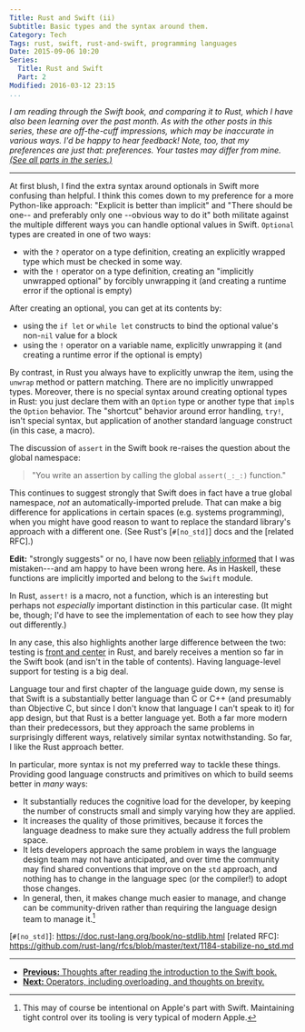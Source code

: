 ```yaml
---
Title: Rust and Swift (ii)
Subtitle: Basic types and the syntax around them.
Category: Tech
Tags: rust, swift, rust-and-swift, programming languages
Date: 2015-09-06 10:20
Series:
  Title: Rust and Swift
  Part: 2
Modified: 2016-03-12 23:15
...
```


<i class="editorial">I am reading through the Swift book, and comparing it to Rust, which I have also been learning over the past month. As with the other posts in this series, these are off-the-cuff impressions, which may be inaccurate in various ways. I'd be happy to hear feedback! Note, too, that my preferences are just that: preferences. Your tastes may differ from mine. [(See all parts in the series.)][series]</i>

[series]: /rust-and-swift.html

---

At first blush, I find the extra syntax around optionals in Swift more confusing than helpful. I think this comes down to my preference for a more Python-like approach: "Explicit is better than implicit" and "There should be one-- and preferably only one --obvious way to do it" both militate against the multiple different ways you can handle optional values in Swift. `Optional` types are created in one of two ways:

- with the `?` operator on a type definition, creating an explicitly wrapped type which must be checked in some way.
- with the `!` operator on a type definition, creating an "implicitly unwrapped optional" by forcibly unwrapping it (and creating a runtime error if the optional is empty)

After creating an optional, you can get at its contents by:

- using the `if let` or `while let` constructs to bind the optional value's non-`nil` value for a block
- using the `!` operator on a variable name, explicitly unwrapping it (and creating a runtime error if the optional is empty)

By contrast, in Rust you always have to explicitly unwrap the item, using the `unwrap` method or pattern matching. There are no implicitly unwrapped types. Moreover, there is no special syntax around creating optional types in Rust: you just declare them with an `Option` type or another type that `impl`s the `Option` behavior. The "shortcut" behavior around error handling, `try!`, isn't special syntax, but application of another standard language construct (in this case, a macro).

The discussion of `assert` in the Swift book re-raises the question about the global namespace:

> "You write an assertion by calling the global `assert(_:_:)` function."

This continues to suggest strongly that Swift does in fact have a true global namespace, *not* an automatically-imported prelude. That can make a big difference for applications in certain spaces (e.g. systems programming), when you might have good reason to want to replace the standard library's approach with a different one. (See Rust's [`#[no_std]`] docs and the [related RFC].)

**Edit:** "strongly suggests" or no, I have now been [reliably informed] that I was mistaken---and am happy to have been wrong here. As in Haskell, these functions are implicitly imported and belong to the `Swift` module.

[reliably informed]: https://twitter.com/jckarter/status/708765262309228544 "Tweet by one of the Swift developers"

In Rust, `assert!` is a macro, not a function, which is an interesting but perhaps not *especially* important distinction in this particular case. (It might be, though; I'd have to see the implementation of each to see how they play out differently.)

In any case, this also highlights another large difference between the two: testing is [front and center][rust-tests] in Rust, and barely receives a mention so far in the Swift book (and isn't in the table of contents). Having language-level support for testing is a big deal.

Language tour and first chapter of the language guide down, my sense is that Swift is a substantially better language than C or C++ (and presumably than Objective C, but since I don't know that language I can't speak to it) for app design, but that Rust is a better language yet. Both a far more modern than their predecessors, but they approach the same problems in surprisingly different ways, relatively similar syntax notwithstanding. So far, I like the Rust approach better.

In particular, more syntax is not my preferred way to tackle these things.
Providing good language constructs and primitives on which to build seems better in *many* ways:

- It substantially reduces the cognitive load for the developer, by keeping the number of constructs small and simply varying how they are applied.
- It increases the quality of those primitives, because it forces the language deadness to make sure they actually address the full problem space.
- It lets developers approach the same problem in ways the language design team may not have anticipated, and over time the community may find shared conventions that improve on the `std` approach, and nothing has to change in the language spec (or the compiler!) to adopt those changes.
- In general, then, it makes change much easier to manage, and change can be community-driven rather than requiring the language design team to manage it.[^1]

[rust-tests]: https://doc.rust-lang.org/stable/book/testing.html
[`#[no_std]`]: https://doc.rust-lang.org/book/no-stdlib.html
[related RFC]: https://github.com/rust-lang/rfcs/blob/master/text/1184-stabilize-no_std.md


---


- [**Previous:** Thoughts after reading the introduction to the Swift book.][1]
- [**Next:** Operators, including overloading, and thoughts on brevity.][3]


[1]: http://www.chriskrycho.com/2015/rust-and-swift-i.html
[3]: http://www.chriskrycho.com/2015/rust-and-swift-iii.html



[^1]: This may of course be intentional on Apple's part with Swift. Maintaining tight control over its tooling is very typical of modern Apple.
